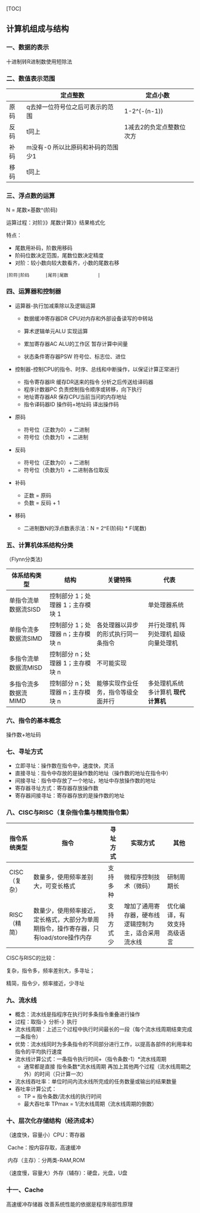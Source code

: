 [TOC]



## 计算机组成与结构

### 一、数据的表示

十进制转R进制数使用短除法



### 二、数值表示范围

|      | 定点整数                          | 定点小数                 |
| ---- | --------------------------------- | ------------------------ |
| 原码 | q去掉一位符号位之后可表示的范围   | 1-2^(-(n-1))             |
| 反码 | t同上                             | 1减去2的负定点整数位次方 |
| 补码 | m没有-0 所以比原码和补码的范围少1 |                          |
| 移码 | t同上                             |                          |



### 三、浮点数的运算

N = 尾数×基数^(阶码)

运算过程：对阶》》尾数计算》》结果格式化

特点：

- 尾数用补码，阶数用移码
- 阶码位数决定范围，尾数位数决定精度
- 对阶：较小数向较大数看齐，小数的尾数右移

```
|阶符|阶码      |尾符|尾数           |
```



### 四、运算器和控制器

- 运算器-执行加减乘除以及逻辑运算

  - 数据缓冲寄存器DR CPU对内存和外部设备读写的中转站

  - 算术逻辑单元ALU 实现运算
  - 累加寄存器AC ALU的工作区 暂存计算中间量
  - 状态条件寄存器PSW 符号位、标志位、进位

- 控制器-控制CPU的指令、时序、总线和中断操作，以保证计算正常进行

  - 指令寄存器IR 缓存DR送来的指令 分析之后传送给译码器
  - 程序计数器PC 负责控制指令顺序或转移，向下执行
  - 地址寄存器AR 保存CPU当前当问的内存地址
  - 指令译码器ID 操作码+地址码 译出操作码

- 原码 
  - 符号位（正数为0）+ 二进制
  - 符号位（负数为1）+ 二进制 
- 反码 
  - 符号位（正数为0）+ 二进制
  - 符号位（负数为1）+ 二进制各位取反
- 补码 
  - 正数 = 原码
  - 负数 = 反码 + 1
- 移码
  - 二进制数N的浮点数表示法：N = 2^E(阶码) * F(尾数)



### 五、计算机体系结构分类

 （Flynn分类法)

| 体系结构类型         | 结构                             | 关键特殊                           | 代表                                 |
| -------------------- | -------------------------------- | ---------------------------------- | ------------------------------------ |
| 单指令流单数据流SISD | 控制部分 1；处理器 1；主存模块 1 |                                    | 单处理器系统                         |
| 单指令流多数据流SIMD | 控制部分 1；处理器 n；主存模块 n | 各处理器以异步的形式执行同一条指令 | 并行处理机 阵列处理机 超级向量处理机 |
| 多指令流单数据流MISD | 控制部分 n；处理器 1；主存模块 n | 不可能实现                         |                                      |
| 多指令流多数据流MIMD | 控制部分 n；处理器 n；主存模块 n | 能够实现作业任务，指令等级全面并行 | 多处理机系统 多计算机 **现代计算机** |



### 六、指令的基本概念

操作数+地址码



### 七、寻址方式

- 立即寻址：操作数在指令中，速度快，灵活
- 直接寻址：指令中存放的是操作数的地址（操作数的地址在指令中）
- 间接寻址：指令中存放了一个地址，地址中存放操作数的地址
- 寄存器寻址方式：寄存器存放操作数
- 寄存器间接寻址：寄存器存放的是操作数的地址



### 八、CISC与RISC（复杂指令集与精简指令集）

| 指令系统类型 | 指令                                                         | 寻址方式   | 实现方式                                             | 其他                       |
| ------------ | ------------------------------------------------------------ | ---------- | ---------------------------------------------------- | -------------------------- |
| CISC（复杂） | 数量多，使用频率差别大，可变长格式                           | 支持多种   | 微程序控制技术（微码）                               | 研制周期长                 |
| RISC（精简） | 数量少，使用频率接近，定长格式，大部分为单周期指令，操作寄存器，只有load/store操作内存 | 支持方式少 | 增加了通用寄存器，硬布线逻辑控制为主，适合采用流水线 | 优化编译，有效支持高级语言 |

CISC与RISC的比较：

复杂，指令多，频率差别大，多寻址；

精简，指令少，频率接近，少寻址



### 九、流水线

- 概念：流水线是指程序在执行时多条指令重叠进行操作
- 过程：取指-》分析-》执行
- 流水线周期：上述三个过程中执行时间最长的一段（每个流水线周期结束完成一条指令）
- 优势：流水线同时为多条指令的不同部分进行工作，以提高各部件的利用率和指令的平均执行速度
- 流水线计算公式：一条指令执行时间+（指令条数-1）*流水线周期
  - 通常都是直接 指令条数*流水线周期 再加上其他两个过程（流水线周期之外）的时间（只计算一次）
- 流水线吞吐率：单位时间内流水线所完成的任务数量或输出的结果数量
- 吞吐率计算公式：
  - TP = 指令条数/流水线的执行时间
  - 最大吞吐率 TPmax = 1/流水线周期（流水线周期的倒数）



### 十、层次化存储结构（经济成本）

（速度快，容量小）CPU：寄存器

​								   Cache：按内容存取，高速缓冲

​								   内存（主存）：分两类-RAM,ROM

（速度慢，容量大）外存（辅存）：硬盘，光盘，U盘



### 十一、Cache

高速缓冲存储器 改善系统性能的依据是程序局部性原理

